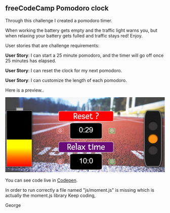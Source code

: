 
freeCodeCamp  Pomodoro clock
-----------------------------------

Through this challenge I created a pomodoro timer.

When working the battery gets empty and the traffic light warns you,
but when relaxing your battery gets fulled and traffic stays red! Enjoy.

User stories that are challenge requirements:
 
**User Story**: I can start a 25 minute pomodoro, and the timer will go off once 25 minutes has elapsed.

**User Story**: I can reset the clock for my next pomodoro.

**User Story**: I can customize the length of each pomodoro.


Here is a preview..

![Wiki search](images/pomodoro-preview.PNG)


You can see code live in [Codepen](https://codepen.io/GeorgeLin/pen/MoOBGO).

In order to run correctly a file named "js/moment.js" is missing which is actually the moment.js library
Keep coding,

George
